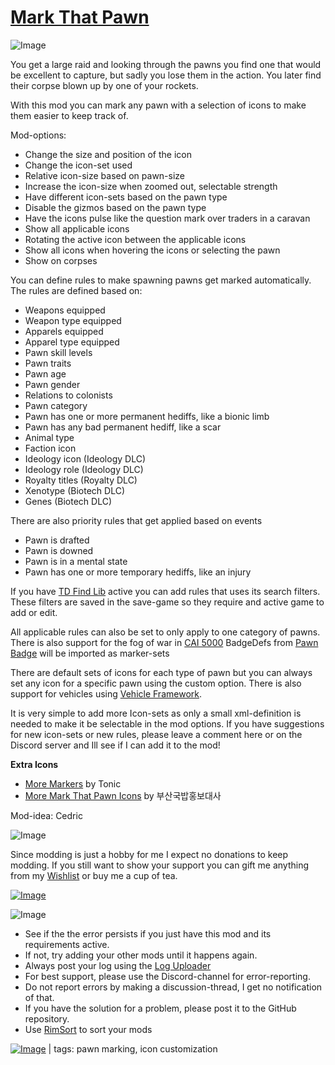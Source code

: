 # [Mark That Pawn](https://steamcommunity.com/sharedfiles/filedetails/?id=3056996662)

![Image](https://i.imgur.com/iCj5o7O.png)

You get a large raid and looking through the pawns you find one that would be excellent to capture, but sadly you lose them in the action. You later find their corpse blown up by one of your rockets.

With this mod you can mark any pawn with a selection of icons to make them easier to keep track of.

Mod-options:


- Change the size and position of the icon
- Change the icon-set used 
- Relative icon-size based on pawn-size
- Increase the icon-size when zoomed out, selectable strength
- Have different icon-sets based on the pawn type
- Disable the gizmos based on the pawn type
- Have the icons pulse like the question mark over traders in a caravan
- Show all applicable icons
- Rotating the active icon between the applicable icons
- Show all icons when hovering the icons or selecting the pawn
- Show on corpses



You can define rules to make spawning pawns get marked automatically. The rules are defined based on:


- Weapons equipped
- Weapon type equipped
- Apparels equipped
- Apparel type equipped
- Pawn skill levels
- Pawn traits
- Pawn age
- Pawn gender
- Relations to colonists
- Pawn category
- Pawn has one or more permanent hediffs, like a bionic limb
- Pawn has any bad permanent hediff, like a scar
- Animal type
- Faction icon
- Ideology icon (Ideology DLC)
- Ideology role (Ideology DLC)
- Royalty titles (Royalty DLC)
- Xenotype (Biotech DLC)
- Genes (Biotech DLC)



There are also priority rules that get applied based on events


- Pawn is drafted
- Pawn is downed
- Pawn is in a mental state
- Pawn has one or more temporary hediffs, like an injury



If you have [TD Find Lib](https://steamcommunity.com/sharedfiles/filedetails/?id=2895299310) active you can add rules that uses its search filters. These filters are saved in the save-game so they require and active game to add or edit.

All applicable rules can also be set to only apply to one category of pawns.
There is also support for the fog of war in [CAI 5000](https://steamcommunity.com/sharedfiles/filedetails/?id=2938891185)
BadgeDefs from [Pawn Badge](https://steamcommunity.com/sharedfiles/filedetails/?id=2526040241) will be imported as marker-sets

There are default sets of icons for each type of pawn but you can always set any icon for a specific pawn using the custom option. There is also support for vehicles using [Vehicle Framework](https://steamcommunity.com/workshop/filedetails/?id=3014915404).

It is very simple to add more Icon-sets as only a small xml-definition is needed to make it be selectable in the mod options. If you have suggestions for new icon-sets or new rules, please leave a comment here or on the Discord server and Ill see if I can add it to the mod!

**Extra Icons**


- [More Markers](https://steamcommunity.com/sharedfiles/filedetails/?id=3218640675) by Tonic
- [More Mark That Pawn Icons](https://steamcommunity.com/sharedfiles/filedetails/?id=3574221418) by 부산국밥홍보대사



Mod-idea: Cedric

![Image](https://i.imgur.com/Ds0rBAD.png)

Since modding is just a hobby for me I expect no donations to keep modding. If you still want to show your support you can gift me anything from my [Wishlist](https://store.steampowered.com/wishlist/id/Mlie) or buy me a cup of tea.

[![Image](https://i.imgur.com/VWG0yff.png)](https://ko-fi.com/G2G55DDYD)

![Image](https://i.imgur.com/5xwDG6H.png)



-  See if the the error persists if you just have this mod and its requirements active.
-  If not, try adding your other mods until it happens again.
-  Always post your log using the [Log Uploader](https://steamcommunity.com/sharedfiles/filedetails/?id=2873415404)
-  For best support, please use the Discord-channel for error-reporting.
-  Do not report errors by making a discussion-thread, I get no notification of that.
-  If you have the solution for a problem, please post it to the GitHub repository.
-  Use [RimSort](https://github.com/RimSort/RimSort/releases/latest) to sort your mods

 

[![Image](https://img.shields.io/github/v/release/emipa606/MarkThatPawn?label=latest%20version&style=plastic&labelColor=0070cd&color=white)](https://steamcommunity.com/sharedfiles/filedetails/changelog/3056996662) | tags: pawn marking,  icon customization

